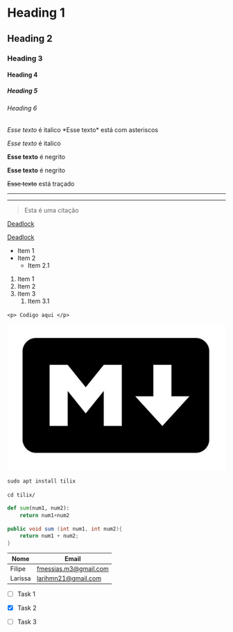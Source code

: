 # Heading 1
## Heading 2
### Heading 3
#### Heading 4
##### Heading 5
###### Heading 6


<!-- Itallics -->
*Esse texto* é italico
\*Esse texto\* está com asteriscos

_Esse texto_ é italico


<!-- Bold -->
**Esse texto** é negrito

__Esse texto__ é negrito


<!-- Strikethrough -->
~~Esse texto~~ está traçado


<!-- Linha horizontal -->

---
___

<!-- Citação -->
> Esta é uma citação

<!-- Links -->
[Deadlock](https:deadlock.team)

[Deadlock](https:deadlock.team "Titulo do link")

<!-- Lista Desordenada --->
* Item 1
* Item 2
    * Item 2.1

<!-- Lista Ordenada ** -->

1. Item 1
1. Item 2
1. Item 3
    1. Item 3.1


<!-- Inline Codeblock -->
`<p> Codigo aqui </p>`

<!-- Imagem -->
![Imagem X](assets/images/markdown.jpg)





<!-- Github Markdown -->

<!-- Code Blocks -->
``` 
sudo apt install tilix

cd tilix/
```

```python 
def sum(num1, num2):
    return num1+num2
```

```java
public void sum (int num1, int num2){
    return num1 + num2;
}
```

<!-- Tabelas -->
| Nome     | Email                 |
| -------- | --------------------- |
| Filipe   | fmessias.m3@gmail.com |
| Larissa  | larihmn21@gmail.com   |

<!-- Task lists -->
* [ ] Task 1
* [x] Task 2
* [ ] Task 3

